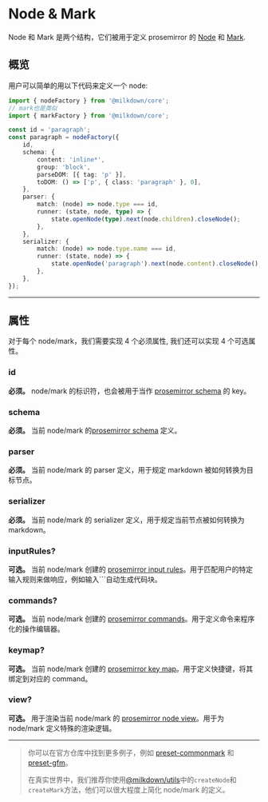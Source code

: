 # Node & Mark

Node 和 Mark 是两个结构，它们被用于定义 prosemirror 的 [Node](https://prosemirror.net/docs/ref/#model.Node) 和 [Mark](https://prosemirror.net/docs/ref/#model.Mark).

## 概览

用户可以简单的用以下代码来定义一个 node:

```typescript
import { nodeFactory } from '@milkdown/core';
// mark也是类似
import { markFactory } from '@milkdown/core';

const id = 'paragraph';
const paragraph = nodeFactory({
    id,
    schema: {
        content: 'inline*',
        group: 'block',
        parseDOM: [{ tag: 'p' }],
        toDOM: () => ['p', { class: 'paragraph' }, 0],
    },
    parser: {
        match: (node) => node.type === id,
        runner: (state, node, type) => {
            state.openNode(type).next(node.children).closeNode();
        },
    },
    serializer: {
        match: (node) => node.type.name === id,
        runner: (state, node) => {
            state.openNode('paragraph').next(node.content).closeNode();
        },
    },
});
```

---

## 属性

对于每个 node/mark，我们需要实现 4 个必须属性, 我们还可以实现 4 个可选属性。

### id

**必须。** node/mark 的标识符，也会被用于当作 [prosemirror schema][schema] 的 key。

### schema

**必须。** 当前 node/mark 的[prosemirror schema][schema] 定义。

### parser

**必须。** 当前 node/mark 的 parser 定义，用于规定 markdown 被如何转换为目标节点。

### serializer

**必须。** 当前 node/mark 的 serializer 定义，用于规定当前节点被如何转换为 markdown。

### inputRules?

**可选。** 当前 node/mark 创建的 [prosemirror input rules][input-rules]。用于匹配用户的特定输入规则来做响应，例如输入```自动生成代码块。

### commands?

**可选。** 当前 node/mark 创建的 [prosemirror commands][commands]。用于定义命令来程序化的操作编辑器。

### keymap?

**可选。** 当前 node/mark 创建的 [prosemirror key map][key-map]。用于定义快捷键，将其绑定到对应的 command。

### view?

**可选。** 用于渲染当前 node/mark 的 [prosemirror node view][node-view]。用于为 node/mark 定义特殊的渲染逻辑。

---

> 你可以在官方仓库中找到更多例子，例如 [preset-commonmark][preset-commonmark] 和 [preset-gfm][preset-gfm]。
>
> 在真实世界中，我们推荐你使用[@milkdown/utils][utils]中的`createNode`和`createMark`方法，他们可以很大程度上简化 node/mark 的定义。

[schema]: https://prosemirror.net/docs/ref/#model.Schema
[input-rules]: https://prosemirror.net/docs/ref/#inputrules.InputRule
[key-map]: https://prosemirror.net/docs/ref/#keymap
[node-view]: https://prosemirror.net/docs/ref/#view.NodeView
[commands]: https://prosemirror.net/docs/guide/#commands
[preset-commonmark]: https://github.com/Saul-Mirone/milkdown/tree/main/packages/preset-commonmark
[preset-gfm]: https://github.com/Saul-Mirone/milkdown/tree/main/packages/preset-gfm
[utils]: https://github.com/Saul-Mirone/milkdown/tree/main/packages/utils
